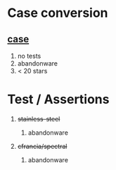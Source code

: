 # Case conversion
## [case](https://github.com/SkylerLipthay/case)
1. no tests
1. abandonware
1. < 20 stars


# Test / Assertions
1. ~~stainless-steel~~
    1. abandonware

1. ~~cfrancia/spectral~~
    1. abandonware

